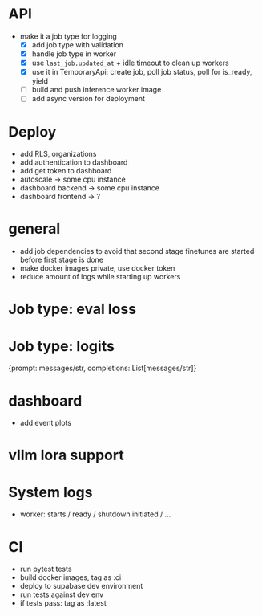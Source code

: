 # API
- make it a job type for logging
    - [x] add job type with validation
    - [x] handle job type in worker
    - [x] use `last_job.updated_at` + idle timeout to clean up workers
    - [x] use it in TemporaryApi: create job, poll job status, poll for is_ready, yield
    - [ ] build and push inference worker image
    - [ ] add async version for deployment

# Deploy
- add RLS, organizations
- add authentication to dashboard
- add get token to dashboard
- autoscale -> some cpu instance
- dashboard backend -> some cpu instance
- dashboard frontend -> ?

# general
- add job dependencies to avoid that second stage finetunes are started before first stage is done
- make docker images private, use docker token
- reduce amount of logs while starting up workers

# Job type: eval loss

# Job type: logits
{prompt: messages/str, completions: List[messages/str]}

# dashboard
- add event plots

# vllm lora support

# System logs
- worker: starts / ready / shutdown initiated / ...

# CI
- run pytest tests
- build docker images, tag as :ci
- deploy to supabase dev environment
- run tests against dev env
- if tests pass: tag as :latest
